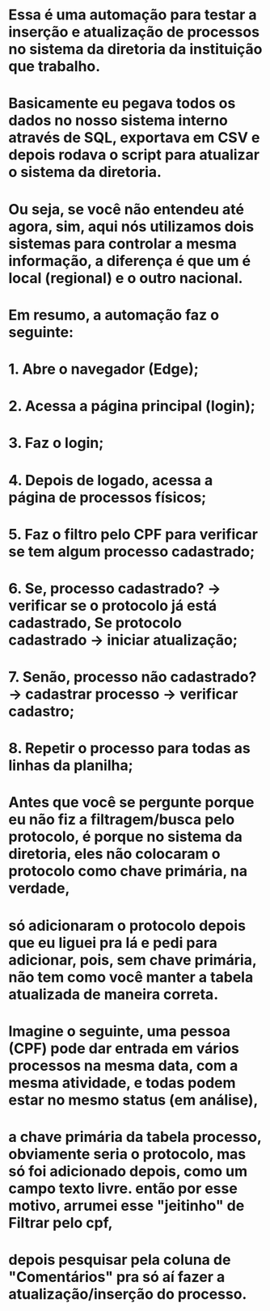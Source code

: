 # Essa é uma automação para testar a inserção e atualização de processos no sistema da diretoria da instituição que trabalho.
# Basicamente eu pegava todos os dados no nosso sistema interno através de SQL, exportava em CSV e depois rodava o script para atualizar o sistema da diretoria.
# Ou seja, se você não entendeu até agora, sim, aqui nós utilizamos dois sistemas para controlar a mesma informação, a diferença é que um é local (regional) e o outro nacional.

# Em resumo, a automação faz o seguinte:
# 1. Abre o navegador (Edge);
# 2. Acessa a página principal (login);
# 3. Faz o login;
# 4. Depois de logado, acessa a página de processos físicos;
# 5. Faz o filtro pelo CPF para verificar se tem algum processo cadastrado;
# 6. Se, processo cadastrado? -> verificar se o protocolo já está cadastrado, Se protocolo cadastrado -> iniciar atualização;
# 7. Senão, processo não cadastrado? -> cadastrar processo -> verificar cadastro;
# 8. Repetir o processo para todas as linhas da planilha;

# Antes que você se pergunte porque eu não fiz a filtragem/busca pelo protocolo, é porque no sistema da diretoria, eles não colocaram o protocolo como chave primária, na verdade, 
# só adicionaram o protocolo depois que eu liguei pra lá e pedi para adicionar, pois, sem chave primária, não tem como você manter a tabela atualizada de maneira correta. 
# Imagine o seguinte, uma pessoa (CPF) pode dar entrada em vários processos na mesma data, com a mesma atividade, e todas podem estar no mesmo status (em análise), 
# a chave primária da tabela processo, obviamente seria o protocolo, mas só foi adicionado depois, como um campo texto livre. então por esse motivo, arrumei esse "jeitinho" de Filtrar pelo cpf, 
# depois pesquisar pela coluna de "Comentários" pra só aí fazer a atualização/inserção do processo.

